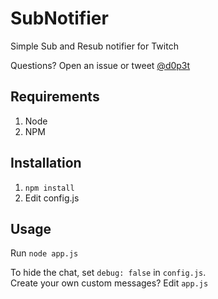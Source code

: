 # SubNotifier
Simple Sub and Resub notifier for Twitch

Questions? Open an issue or tweet [@d0p3t](https://twitter.com/d0p3t)


## Requirements
1. Node
2. NPM

## Installation
1. `npm install`
2. Edit config.js

## Usage
Run `node app.js`

To hide the chat, set `debug: false` in `config.js`.  
Create your own custom messages? Edit `app.js`


